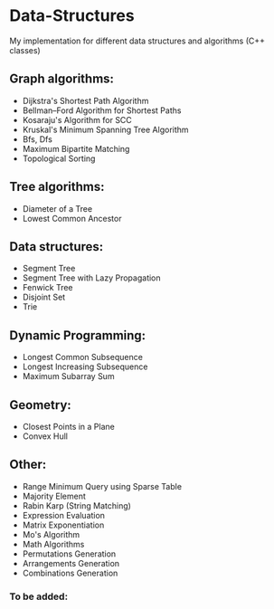 # Data-Structures
My implementation for different data structures and algorithms (C++ classes)

## Graph algorithms:
* Dijkstra's Shortest Path Algorithm
* Bellman–Ford Algorithm for Shortest Paths
* Kosaraju's Algorithm for SCC
* Kruskal's Minimum Spanning Tree Algorithm
* Bfs, Dfs
* Maximum Bipartite Matching
* Topological Sorting

## Tree algorithms:
* Diameter of a Tree
* Lowest Common Ancestor

## Data structures:
* Segment Tree
* Segment Tree with Lazy Propagation
* Fenwick Tree
* Disjoint Set
* Trie

## Dynamic Programming:
* Longest Common Subsequence
* Longest Increasing Subsequence
* Maximum Subarray Sum

## Geometry:
* Closest Points in a Plane
* Convex Hull

## Other:
* Range Minimum Query using Sparse Table
* Majority Element
* Rabin Karp (String Matching)
* Expression Evaluation
* Matrix Exponentiation
* Mo's Algorithm
* Math Algorithms
* Permutations Generation
* Arrangements Generation 
* Combinations Generation

### To be added:
